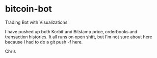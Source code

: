 # bitcoin-bot
Trading Bot with Visualizations


I have pushed up both Korbit and Bitstamp price, orderbooks and transaction histories.
It all runs on open shift, but I'm not sure about here because I had to do a git push -f here.

Chris

